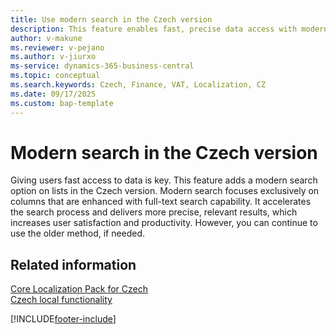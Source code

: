 ```yaml
---
title: Use modern search in the Czech version
description: This feature enables fast, precise data access with modern search in the Czech localization. Switch between legacy and optimized full-text search for better user satisfaction and productivity.
author: v-makune
ms.reviewer: v-pejano
ms.author: v-jiurxo
ms-service: dynamics-365-business-central
ms.topic: conceptual
ms.search.keywords: Czech, Finance, VAT, Localization, CZ
ms.date: 09/17/2025
ms.custom: bap-template
---
```

# Modern search in the Czech version

Giving users fast access to data is key. This feature adds a modern search option on lists in the Czech version. Modern search focuses exclusively on columns that are enhanced with full-text search capability. It accelerates the search process and delivers more precise, relevant results, which increases user satisfaction and productivity. However, you can continue to use the older method, if needed.

## Related information

[Core Localization Pack for Czech](ui-extensions-core-localization-pack-cz.md)  
[Czech local functionality](czech-local-functionality.md)  

[!INCLUDE[footer-include](../../includes/footer-banner.md)]
